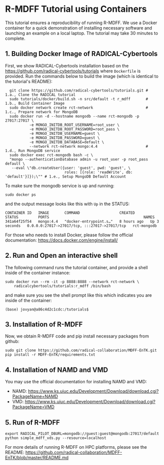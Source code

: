 # R-MDFF Tutorial using Containers

This tutorial ensures a reproducibility of running R-MDFF. We use a Docker container for a quick demonstration of installing necessary software and launching an example on a local laptop. The tutorial may take 30 minutes to complete.

## 1. Building Docker Image of RADICAL-Cybertools

First, we show RADICAL-Cybertools installation based on the https://github.com/radical-cybertools/tutorials where `Dockerfile` is provided. Run the commands below to build the image (which is identical to the tutorial's README):

```
  git clone https://github.com/radical-cybertools/tutorials.git # 1.a., Clone the RADICAL tutorial
  sudo tutorials/docker/build.sh -n src/default -t r_mdff       # 1.b., Build Container Image
  sudo docker network create rct-network                        # 1.c., Prepare network for MongoDB
  sudo docker run -d --hostname mongodb --name rct-mongodb -p 27017:27017 \
           -e MONGO_INITDB_ROOT_USERNAME=root_user \
           -e MONGO_INITDB_ROOT_PASSWORD=root_pass \
           -e MONGO_INITDB_USERNAME=guest \
           -e MONGO_INITDB_PASSWORD=guest \
           -e MONGO_INITDB_DATABASE=default \
           --network rct-network mongo:4.4                      # 1.d., Run MongoDB service
  sudo docker exec rct-mongodb bash -c \
  "mongo --authenticationDatabase admin -u root_user -p root_pass default \
   --eval \"db.createUser({user: 'guest', pwd: 'guest', \
                           roles: [{role: 'readWrite', db: 'default'}]});\"" # 1.e., Setup MongoDB Default Account
```

To make sure the mongodb service is up and running:

```
sudo docker ps
```
and the output message looks like this with `Up` in the STATUS:
```
CONTAINER ID   IMAGE       COMMAND                  CREATED       STATUS         PORTS                                           NAMES
341a64f25f54   mongo:4.4   "docker-entrypoint.s…"   8 hours ago   Up 3 seconds   0.0.0.0:27017->27017/tcp, :::27017->27017/tcp   rct-mongodb
```

For those who needs to install Docker, please follow the official documentation: https://docs.docker.com/engine/install/

## 2. Run and Open an interactive shell

The following command runs the tutorial container, and provide a shell inside of the container instance:
```
sudo docker run --rm -it -p 8888:8888 --network rct-network \
    radicalcybertools/tutorials:r_mdff /bin/bash
```

and make sure you see the shell prompt like this which indicates you are inside of the container:
```
(base) jovyan@a86c4d2c1cdc:/tutorials$
```

## 3. Installation of R-MDFF

Now, we obtain R-MDFF code and pip install necessary packages from github:
```
sudo git clone https://github.com/radical-collaboration/MDFF-EnTK.git
pip install -r MDFF-EnTK/requirements.txt
```

## 4. Installation of NAMD and VMD

You may use the official documentation for installing NAMD and VMD:

- NAMD: https://www.ks.uiuc.edu/Development/Download/download.cgi?PackageName=NAMD
- VMD: https://www.ks.uiuc.edu/Development/Download/download.cgi?PackageName=VMD

## 5. Run of R-MDFF

```
export RADICAL_PILOT_DBURL=mongodb://guest:guest@mongodb:27017/default
python simple_mdff_vds.py --resource=localhost
```

For more details of running R-MDFF on HPC platforms, please see the README: https://github.com/radical-collaboration/MDFF-EnTK/blob/master/README.md
